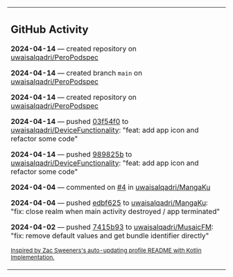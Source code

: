 <table><tr><td valign="top" width="100%">    

## GitHub Activity

**2024-04-14** — created repository on [uwaisalqadri/PeroPodspec](https://github.com/uwaisalqadri/PeroPodspec)

**2024-04-14** — created branch `main` on [uwaisalqadri/PeroPodspec](https://github.com/uwaisalqadri/PeroPodspec)

**2024-04-14** — created repository on [uwaisalqadri/PeroPodspec](https://github.com/uwaisalqadri/PeroPodspec)

**2024-04-14** — pushed [03f54f0](https://github.com/uwaisalqadri/DeviceFunctionality/commits/03f54f06f6ab11ae90032125480181d5ebd07a06) to [uwaisalqadri/DeviceFunctionality](https://github.com/uwaisalqadri/DeviceFunctionality): "feat: add app icon and refactor some code"

**2024-04-14** — pushed [989825b](https://github.com/uwaisalqadri/DeviceFunctionality/commits/989825b4ba995018f7c31cc73d50c4fcdd87321b) to [uwaisalqadri/DeviceFunctionality](https://github.com/uwaisalqadri/DeviceFunctionality): "feat: add app icon and refactor some code"

**2024-04-04** — commented on [#4](https://github.com/uwaisalqadri/MangaKu/issues/4#issuecomment-2037419956) in [uwaisalqadri/MangaKu](https://github.com/uwaisalqadri/MangaKu)

**2024-04-04** — pushed [edbf625](https://github.com/uwaisalqadri/MangaKu/commits/edbf625688917d1362703791833b2bc63a9dae5c) to [uwaisalqadri/MangaKu](https://github.com/uwaisalqadri/MangaKu): "fix: close realm when main activity destroyed / app terminated"

**2024-04-02** — pushed [7415b93](https://github.com/uwaisalqadri/MusaicFM/commits/7415b9320b3e648e47b70b0511191c1212704940) to [uwaisalqadri/MusaicFM](https://github.com/uwaisalqadri/MusaicFM): "fix: remove default values and get bundle identifier directly"
                
<sub><a href="https://github.com/ZacSweers/ZacSweers/">Inspired by Zac Sweeners's auto-updating profile README with Kotlin Implementation.</a></sub>
        